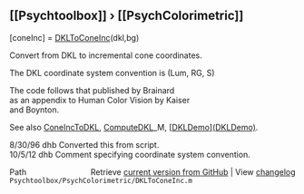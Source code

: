 ## [[Psychtoolbox]] &#8250; [[PsychColorimetric]]

[coneInc] = [DKLToConeInc](DKLToConeInc)(dkl,bg)  
  
Convert from DKL to incremental cone coordinates.  
  
The DKL coordinate system convention is (Lum, RG, S)  
  
The code follows that published by Brainard  
as an appendix to Human Color Vision by Kaiser  
and Boynton.  
  
See also [ConeIncToDKL](ConeIncToDKL), [ComputeDKL](ComputeDKL)\_M, [[DKLDemo](DKLDemo)][(DKLDemo)]((DKLDemo)).  
  
8/30/96 dhb  Converted this from script.  
10/5/12   dhb  Comment specifying coordinate system convention.  




<div class="code_header" style="text-align:right;">
  <span style="float:left;">Path&nbsp;&nbsp;</span> <span class="counter">Retrieve <a href=
  "https://raw.github.com/Psychtoolbox-3/Psychtoolbox-3/beta/Psychtoolbox/PsychColorimetric/DKLToConeInc.m">current version from GitHub</a> | View <a href=
  "https://github.com/Psychtoolbox-3/Psychtoolbox-3/commits/beta/Psychtoolbox/PsychColorimetric/DKLToConeInc.m">changelog</a></span>
</div>
<div class="code">
  <code>Psychtoolbox/PsychColorimetric/DKLToConeInc.m</code>
</div>

